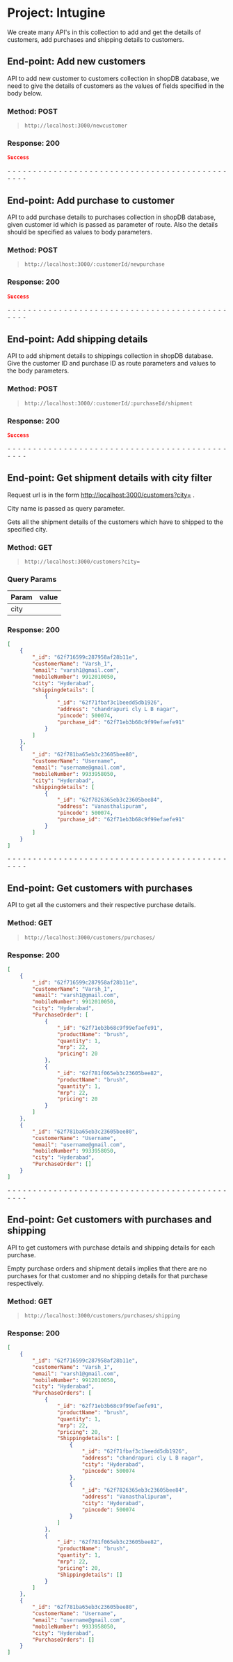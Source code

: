 # Project: Intugine
We create many API's in this collection to add and get the details of customers, add purchases and shipping details to customers.

## End-point: Add new customers
API to add new customer to customers collection in shopDB database, we need to give the details of customers as the values of fields specified in the body below.
### Method: POST
>```
>http://localhost:3000/newcustomer
>```
### Response: 200
```json
Success
```


⁃ ⁃ ⁃ ⁃ ⁃ ⁃ ⁃ ⁃ ⁃ ⁃ ⁃ ⁃ ⁃ ⁃ ⁃ ⁃ ⁃ ⁃ ⁃ ⁃ ⁃ ⁃ ⁃ ⁃ ⁃ ⁃ ⁃ ⁃ ⁃ ⁃ ⁃ ⁃ ⁃ ⁃ ⁃ ⁃ ⁃ ⁃ ⁃ ⁃ ⁃ ⁃ ⁃ ⁃ ⁃ ⁃ ⁃

## End-point: Add purchase to customer
API to add purchase details to purchases collection in shopDB database, given customer id which is passed as parameter of route. Also the details should be specified as values to body parameters.
### Method: POST
>```
>http://localhost:3000/:customerId/newpurchase
>```
### Response: 200
```json
Success
```


⁃ ⁃ ⁃ ⁃ ⁃ ⁃ ⁃ ⁃ ⁃ ⁃ ⁃ ⁃ ⁃ ⁃ ⁃ ⁃ ⁃ ⁃ ⁃ ⁃ ⁃ ⁃ ⁃ ⁃ ⁃ ⁃ ⁃ ⁃ ⁃ ⁃ ⁃ ⁃ ⁃ ⁃ ⁃ ⁃ ⁃ ⁃ ⁃ ⁃ ⁃ ⁃ ⁃ ⁃ ⁃ ⁃ ⁃

## End-point: Add shipping details
API to add shipment details to shippings collection in shopDB database. Give the customer ID and purchase ID as route parameters and values to the body parameters.
### Method: POST
>```
>http://localhost:3000/:customerId/:purchaseId/shipment
>```
### Response: 200
```json
Success
```


⁃ ⁃ ⁃ ⁃ ⁃ ⁃ ⁃ ⁃ ⁃ ⁃ ⁃ ⁃ ⁃ ⁃ ⁃ ⁃ ⁃ ⁃ ⁃ ⁃ ⁃ ⁃ ⁃ ⁃ ⁃ ⁃ ⁃ ⁃ ⁃ ⁃ ⁃ ⁃ ⁃ ⁃ ⁃ ⁃ ⁃ ⁃ ⁃ ⁃ ⁃ ⁃ ⁃ ⁃ ⁃ ⁃ ⁃

## End-point: Get shipment details with city filter
Request url is in the form [http://localhost:3000/customers?city=](http://localhost:3000/customers?city='') .

City name is passed as query parameter.

Gets all the shipment details of the customers which have to shipped to the specified city.
### Method: GET
>```
>http://localhost:3000/customers?city=
>```
### Query Params

|Param|value|
|---|---|
|city||


### Response: 200
```json
[
    {
        "_id": "62f716599c287958af28b11e",
        "customerName": "Varsh_1",
        "email": "varsh1@gmail.com",
        "mobileNumber": 9912010050,
        "city": "Hyderabad",
        "shippingdetails": [
            {
                "_id": "62f71fbaf3c1beedd5db1926",
                "address": "chandrapuri cly L B nagar",
                "pincode": 500074,
                "purchase_id": "62f71eb3b68c9f99efaefe91"
            }
        ]
    },
    {
        "_id": "62f781ba65eb3c23605bee80",
        "customerName": "Username",
        "email": "username@gmail.com",
        "mobileNumber": 9933958050,
        "city": "Hyderabad",
        "shippingdetails": [
            {
                "_id": "62f7826365eb3c23605bee84",
                "address": "Vanasthalipuram",
                "pincode": 500074,
                "purchase_id": "62f71eb3b68c9f99efaefe91"
            }
        ]
    }
]
```


⁃ ⁃ ⁃ ⁃ ⁃ ⁃ ⁃ ⁃ ⁃ ⁃ ⁃ ⁃ ⁃ ⁃ ⁃ ⁃ ⁃ ⁃ ⁃ ⁃ ⁃ ⁃ ⁃ ⁃ ⁃ ⁃ ⁃ ⁃ ⁃ ⁃ ⁃ ⁃ ⁃ ⁃ ⁃ ⁃ ⁃ ⁃ ⁃ ⁃ ⁃ ⁃ ⁃ ⁃ ⁃ ⁃ ⁃

## End-point: Get customers with purchases
API to get all the customers and their respective purchase details.
### Method: GET
>```
>http://localhost:3000/customers/purchases/
>```
### Response: 200
```json
[
    {
        "_id": "62f716599c287958af28b11e",
        "customerName": "Varsh_1",
        "email": "varsh1@gmail.com",
        "mobileNumber": 9912010050,
        "city": "Hyderabad",
        "PurchaseOrder": [
            {
                "_id": "62f71eb3b68c9f99efaefe91",
                "productName": "brush",
                "quantity": 1,
                "mrp": 22,
                "pricing": 20
            },
            {
                "_id": "62f781f065eb3c23605bee82",
                "productName": "brush",
                "quantity": 1,
                "mrp": 22,
                "pricing": 20
            }
        ]
    },
    {
        "_id": "62f781ba65eb3c23605bee80",
        "customerName": "Username",
        "email": "username@gmail.com",
        "mobileNumber": 9933958050,
        "city": "Hyderabad",
        "PurchaseOrder": []
    }
]
```


⁃ ⁃ ⁃ ⁃ ⁃ ⁃ ⁃ ⁃ ⁃ ⁃ ⁃ ⁃ ⁃ ⁃ ⁃ ⁃ ⁃ ⁃ ⁃ ⁃ ⁃ ⁃ ⁃ ⁃ ⁃ ⁃ ⁃ ⁃ ⁃ ⁃ ⁃ ⁃ ⁃ ⁃ ⁃ ⁃ ⁃ ⁃ ⁃ ⁃ ⁃ ⁃ ⁃ ⁃ ⁃ ⁃ ⁃

## End-point: Get customers with purchases and shipping
API to get customers with purchase details and shipping details for each purchase.

Empty purchase orders and shipment details implies that there are no purchases for that customer and no shipping details for that purchase respectively.
### Method: GET
>```
>http://localhost:3000/customers/purchases/shipping
>```
### Response: 200
```json
[
    {
        "_id": "62f716599c287958af28b11e",
        "customerName": "Varsh_1",
        "email": "varsh1@gmail.com",
        "mobileNumber": 9912010050,
        "city": "Hyderabad",
        "PurchaseOrders": [
            {
                "_id": "62f71eb3b68c9f99efaefe91",
                "productName": "brush",
                "quantity": 1,
                "mrp": 22,
                "pricing": 20,
                "Shippingdetails": [
                    {
                        "_id": "62f71fbaf3c1beedd5db1926",
                        "address": "chandrapuri cly L B nagar",
                        "city": "Hyderabad",
                        "pincode": 500074
                    },
                    {
                        "_id": "62f7826365eb3c23605bee84",
                        "address": "Vanasthalipuram",
                        "city": "Hyderabad",
                        "pincode": 500074
                    }
                ]
            },
            {
                "_id": "62f781f065eb3c23605bee82",
                "productName": "brush",
                "quantity": 1,
                "mrp": 22,
                "pricing": 20,
                "Shippingdetails": []
            }
        ]
    },
    {
        "_id": "62f781ba65eb3c23605bee80",
        "customerName": "Username",
        "email": "username@gmail.com",
        "mobileNumber": 9933958050,
        "city": "Hyderabad",
        "PurchaseOrders": []
    }
]
```

